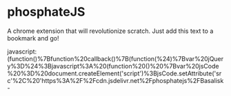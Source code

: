 # phosphateJS
A chrome extension that will revolutionize scratch.
Just add this text to a bookmark and go!


javascript:(function()%7Bfunction%20callback()%7B(function(%24)%7Bvar%20jQuery%3D%24%3Bjavascript%3A%20(function%20()%20%7Bvar%20jsCode%20%3D%20document.createElement('script')%3BjsCode.setAttribute('src'%2C%20'https%3A%2F%2Fcdn.jsdelivr.net%2Fphosphatejs%2FBasalisk-
